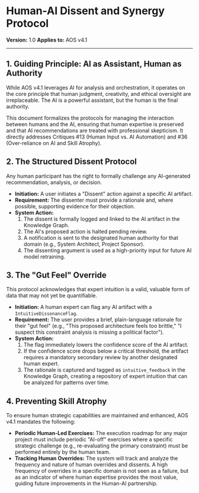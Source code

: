 # Human-AI Dissent and Synergy Protocol

**Version:** 1.0
**Applies to:** AOS v4.1

---

## 1. Guiding Principle: AI as Assistant, Human as Authority

While AOS v4.1 leverages AI for analysis and orchestration, it operates on the core principle that human judgment, creativity, and ethical oversight are irreplaceable. The AI is a powerful assistant, but the human is the final authority.

This document formalizes the protocols for managing the interaction between humans and the AI, ensuring that human expertise is preserved and that AI recommendations are treated with professional skepticism. It directly addresses Critiques #13 (Human Input vs. AI Automation) and #36 (Over-reliance on AI and Skill Atrophy).

## 2. The Structured Dissent Protocol

Any human participant has the right to formally challenge any AI-generated recommendation, analysis, or decision.

*   **Initiation:** A user initiates a "Dissent" action against a specific AI artifact.
*   **Requirement:** The dissenter must provide a rationale and, where possible, supporting evidence for their objection.
*   **System Action:**
    1.  The dissent is formally logged and linked to the AI artifact in the Knowledge Graph.
    2.  The AI's proposed action is halted pending review.
    3.  A notification is sent to the designated human authority for that domain (e.g., System Architect, Project Sponsor).
    4.  The dissenting argument is used as a high-priority input for future AI model retraining.

## 3. The "Gut Feel" Override

This protocol acknowledges that expert intuition is a valid, valuable form of data that may not yet be quantifiable.

*   **Initiation:** A human expert can flag any AI artifact with a `IntuitiveDissonanceFlag`.
*   **Requirement:** The user provides a brief, plain-language rationale for their "gut feel" (e.g., "This proposed architecture feels too brittle," "I suspect this constraint analysis is missing a political factor").
*   **System Action:**
    1.  The flag immediately lowers the confidence score of the AI artifact.
    2.  If the confidence score drops below a critical threshold, the artifact requires a mandatory secondary review by another designated human expert.
    3.  The rationale is captured and tagged as `intuitive_feedback` in the Knowledge Graph, creating a repository of expert intuition that can be analyzed for patterns over time.

## 4. Preventing Skill Atrophy

To ensure human strategic capabilities are maintained and enhanced, AOS v4.1 mandates the following:

*   **Periodic Human-Led Exercises:** The execution roadmap for any major project must include periodic "AI-off" exercises where a specific strategic challenge (e.g., re-evaluating the primary constraint) must be performed entirely by the human team.
*   **Tracking Human Overrides:** The system will track and analyze the frequency and nature of human overrides and dissents. A high frequency of overrides in a specific domain is not seen as a failure, but as an indicator of where human expertise provides the most value, guiding future improvements in the Human-AI partnership. 
